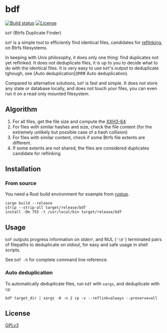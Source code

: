 # bdf

[![Build status](https://github.com/desbma/bdf/actions/workflows/ci.yml/badge.svg)](https://github.com/desbma/bdf/actions)
[![License](https://img.shields.io/github/license/desbma/bdf.svg?style=flat)](https://github.com/desbma/bdf/blob/master/LICENSE)

`bdf` (Btrfs Duplicate Finder)

`bdf` is a simple tool to efficiently find identical files, candidates for [reflinking](https://btrfs.readthedocs.io/en/latest/Reflink.html), on Btrfs filesystems.

In keeping with Unix philosophy, it does only one thing: find duplicates not yet reflinked. It does not deduplicate files, it is up to you to decide what to do with the identical files. It is very easy to use `bdf`'s output to deduplicate tghough, see [Auto deduplication](### Auto deduplication).

Compared to alternative solutions, `bdf` is fast and simple. It does not store any state or database locally, and does not touch your files, you can even run it on a read only mounted filesystem.

## Algorithm

1. For all files, get the file size and compute the [XXH3-64](https://github.com/Cyan4973/xxHash)
2. For files with similar hashes and size, check the file content (for the extremely unlikely but possible case of a hash collision)
3. For files with similar content, check if some Btrfs file extents are different.
4. If some extents are not shared, the files are considered duplicates candidate for reflinking

## Installation

### From source

You need a Rust build environment for example from [rustup](https://rustup.rs/).

```
cargo build --release
strip --strip-all target/release/bdf
install -Dm 755 -t /usr/local/bin target/release/bdf
```

## Usage

`bdf` outputs progress information on _stderr_, and NUL (`'\0'`) terminated pairs of filepaths to deduplicate on _stdout_, for easy and safe usage in shell scripts.

See `bdf -h` for complete command line reference.

### Auto deduplication

To automatically deduplicate files, run `bdf` with `xargs`, and deduplicate with `cp`:

```
bdf target_dir | xargs -0 -n 2 cp -v --reflink=always --preserve=all
```

## License

[GPLv3](./LICENSE)
